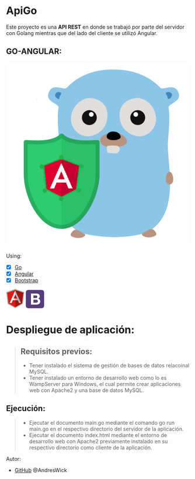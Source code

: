 # ApiGo
Este proyecto es una **API REST** en donde se trabajó por parte del servidor con Golang mientras que del lado del cliente se utilizó Angular. 
## GO-ANGULAR:
 ![GitHub](/img/go-angular.png)
 
Using:
* [x] [Go](https://golang.org/) 
* [x] [Angular](https://angular.io/)
* [x] [Bootstrap](https://v4-alpha.getbootstrap.com/)

![Logo](/img/angular.png)
![Logo](/img/bootstrap.png)

# Despliegue de aplicación:
> ## Requisitos previos:
> - Tener instalado el sistema de gestión de bases de datos relacoinal MySQL.
> - Tener instalado un entorno de desarrollo web como lo es WampServer para Windows, el cual permite crear aplicaciones web con Apache2 y una base de datos MySQL.

## Ejecución:
> - Ejecutar el documento main.go mediante el comando go run main.go en el respectivo directorio del servidor de la aplicación. 
> - Ejecutar el documento index.html mediante el entorno de desarrollo web con Apache2 previamente instalado en su respectivo directorio    como cliente de la aplicación.

Autor:
*  [GitHub](https://github.com/AndresWick)
	 @AndresWick

